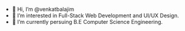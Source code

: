 - 👋 Hi, I’m @venkatbalajim
- 👀 I’m interested in Full-Stack Web Development and UI/UX Design. 
- 🌱 I’m currently persuing B.E Computer Science Engineering. 

<!---
venkatbalajim/venkatbalajim is a ✨ special ✨ repository because its `README.md` (this file) appears on your GitHub profile.
You can click the Preview link to take a look at your changes.
--->
